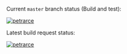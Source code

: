 Current `master` branch status (Build and test):

[![petrarce](https://circleci.com/gh/petrarce/render_engine/tree/master.svg?style=svg)](https://app.circleci.com/pipelines/github/petrarce/render_engine?branch=master)

Latest build request status:

[![petrarce](https://circleci.com/gh/petrarce/render_engine.svg?style=svg)](https://app.circleci.com/pipelines/github/petrarce/render_engine)
